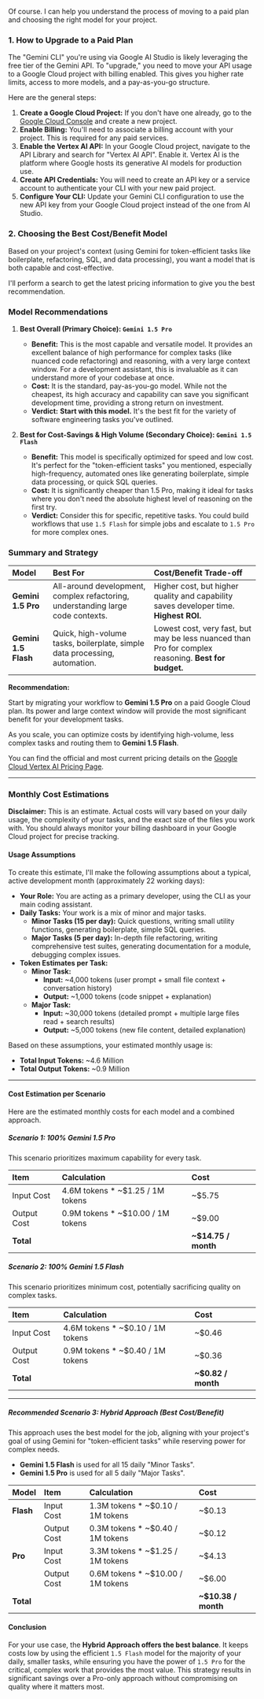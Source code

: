 Of course. I can help you understand the process of moving to a paid plan and choosing the right model for your project.

### 1. How to Upgrade to a Paid Plan

The "Gemini CLI" you're using via Google AI Studio is likely leveraging the free tier of the Gemini API. To "upgrade," you need to move your API usage to a Google Cloud project with billing enabled. This gives you higher rate limits, access to more models, and a pay-as-you-go structure.

Here are the general steps:

1.  **Create a Google Cloud Project:** If you don't have one already, go to the [Google Cloud Console](https://console.cloud.google.com/) and create a new project.
2.  **Enable Billing:** You'll need to associate a billing account with your project. This is required for any paid services.
3.  **Enable the Vertex AI API:** In your Google Cloud project, navigate to the API Library and search for "Vertex AI API". Enable it. Vertex AI is the platform where Google hosts its generative AI models for production use.
4.  **Create API Credentials:** You will need to create an API key or a service account to authenticate your CLI with your new paid project.
5.  **Configure Your CLI:** Update your Gemini CLI configuration to use the new API key from your Google Cloud project instead of the one from AI Studio.

### 2. Choosing the Best Cost/Benefit Model

Based on your project's context (using Gemini for token-efficient tasks like boilerplate, refactoring, SQL, and data processing), you want a model that is both capable and cost-effective.

I'll perform a search to get the latest pricing information to give you the best recommendation.

### Model Recommendations

1.  **Best Overall (Primary Choice): `Gemini 1.5 Pro`**
    *   **Benefit:** This is the most capable and versatile model. It provides an excellent balance of high performance for complex tasks (like nuanced code refactoring) and reasoning, with a very large context window. For a development assistant, this is invaluable as it can understand more of your codebase at once.
    *   **Cost:** It is the standard, pay-as-you-go model. While not the cheapest, its high accuracy and capability can save you significant development time, providing a strong return on investment.
    *   **Verdict:** **Start with this model.** It's the best fit for the variety of software engineering tasks you've outlined.

2.  **Best for Cost-Savings & High Volume (Secondary Choice): `Gemini 1.5 Flash`**
    *   **Benefit:** This model is specifically optimized for speed and low cost. It's perfect for the "token-efficient tasks" you mentioned, especially high-frequency, automated ones like generating boilerplate, simple data processing, or quick SQL queries.
    *   **Cost:** It is significantly cheaper than 1.5 Pro, making it ideal for tasks where you don't need the absolute highest level of reasoning on the first try.
    *   **Verdict:** Consider this for specific, repetitive tasks. You could build workflows that use `1.5 Flash` for simple jobs and escalate to `1.5 Pro` for more complex ones.

### Summary and Strategy

| Model | Best For | Cost/Benefit Trade-off |
| :--- | :--- | :--- |
| **Gemini 1.5 Pro** | All-around development, complex refactoring, understanding large code contexts. | Higher cost, but higher quality and capability saves developer time. **Highest ROI.** |
| **Gemini 1.5 Flash**| Quick, high-volume tasks, boilerplate, simple data processing, automation. | Lowest cost, very fast, but may be less nuanced than Pro for complex reasoning. **Best for budget.** |

**Recommendation:**

Start by migrating your workflow to **Gemini 1.5 Pro** on a paid Google Cloud plan. Its power and large context window will provide the most significant benefit for your development tasks.

As you scale, you can optimize costs by identifying high-volume, less complex tasks and routing them to **Gemini 1.5 Flash**.

You can find the official and most current pricing details on the [Google Cloud Vertex AI Pricing Page](https://cloud.google.com/vertex-ai/pricing).

---

### Monthly Cost Estimations

**Disclaimer:** This is an estimate. Actual costs will vary based on your daily usage, the complexity of your tasks, and the exact size of the files you work with. You should always monitor your billing dashboard in your Google Cloud project for precise tracking.

#### Usage Assumptions

To create this estimate, I'll make the following assumptions about a typical, active development month (approximately 22 working days):

*   **Your Role:** You are acting as a primary developer, using the CLI as your main coding assistant.
*   **Daily Tasks:** Your work is a mix of minor and major tasks.
    *   **Minor Tasks (15 per day):** Quick questions, writing small utility functions, generating boilerplate, simple SQL queries.
    *   **Major Tasks (5 per day):** In-depth file refactoring, writing comprehensive test suites, generating documentation for a module, debugging complex issues.
*   **Token Estimates per Task:**
    *   **Minor Task:**
        *   **Input:** ~4,000 tokens (user prompt + small file context + conversation history)
        *   **Output:** ~1,000 tokens (code snippet + explanation)
    *   **Major Task:**
        *   **Input:** ~30,000 tokens (detailed prompt + multiple large files read + search results)
        *   **Output:** ~5,000 tokens (new file content, detailed explanation)

Based on these assumptions, your estimated monthly usage is:
*   **Total Input Tokens:** ~4.6 Million
*   **Total Output Tokens:** ~0.9 Million

---

#### Cost Estimation per Scenario

Here are the estimated monthly costs for each model and a combined approach.

##### Scenario 1: 100% Gemini 1.5 Pro

This scenario prioritizes maximum capability for every task.

| Item | Calculation | Cost |
| :--- | :--- | :--- |
| Input Cost | 4.6M tokens * ~$1.25 / 1M tokens | ~$5.75 |
| Output Cost | 0.9M tokens * ~$10.00 / 1M tokens | ~$9.00 |
| **Total** | | **~$14.75 / month** |

##### Scenario 2: 100% Gemini 1.5 Flash

This scenario prioritizes minimum cost, potentially sacrificing quality on complex tasks.

| Item | Calculation | Cost |
| :--- | :--- | :--- |
| Input Cost | 4.6M tokens * ~$0.10 / 1M tokens | ~$0.46 |
| Output Cost | 0.9M tokens * ~$0.40 / 1M tokens | ~$0.36 |
| **Total** | | **~$0.82 / month** |

---

##### Recommended Scenario 3: Hybrid Approach (Best Cost/Benefit)

This approach uses the best model for the job, aligning with your project's goal of using Gemini for "token-efficient tasks" while reserving power for complex needs.

*   **Gemini 1.5 Flash** is used for all 15 daily "Minor Tasks".
*   **Gemini 1.5 Pro** is used for all 5 daily "Major Tasks".

| Model | Item | Calculation | Cost |
| :--- | :--- | :--- | :--- |
| **Flash** | Input Cost | 1.3M tokens * ~$0.10 / 1M tokens | ~$0.13 |
| | Output Cost | 0.3M tokens * ~$0.40 / 1M tokens | ~$0.12 |
| **Pro** | Input Cost | 3.3M tokens * ~$1.25 / 1M tokens | ~$4.13 |
| | Output Cost | 0.6M tokens * ~$10.00 / 1M tokens | ~$6.00 |
| **Total** | | | **~$10.38 / month** |

#### Conclusion

For your use case, the **Hybrid Approach offers the best balance**. It keeps costs low by using the efficient `1.5 Flash` model for the majority of your daily, smaller tasks, while ensuring you have the power of `1.5 Pro` for the critical, complex work that provides the most value. This strategy results in significant savings over a Pro-only approach without compromising on quality where it matters most.